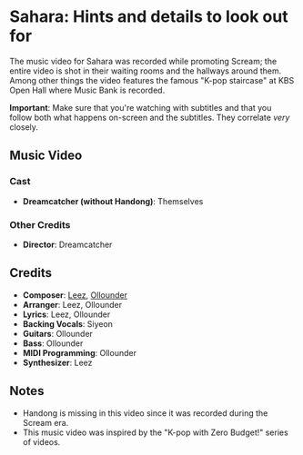 # Sahara: Hints and details to look out for

The music video for Sahara was recorded while promoting Scream;
the entire video is shot in their waiting rooms and the hallways around them.
Among other things the video features the famous "K-pop staircase" at KBS Open Hall
where Music Bank is recorded.

**Important**: Make sure that you're watching with subtitles and that you follow both what
happens on-screen and the subtitles. They correlate *very* closely.

## Music Video

### Cast

* **Dreamcatcher (without Handong)**: Themselves

### Other Credits

* **Director**: Dreamcatcher

## Credits

* **Composer**: [Leez](https://www.discogs.com/artist/6450670-Leez-2), [Ollounder](https://www.discogs.com/artist/6450665-Ollounder)
* **Arranger**: Leez, Ollounder
* **Lyrics**: Leez, Ollounder
* **Backing Vocals**: Siyeon
* **Guitars**: Ollounder
* **Bass**: Ollounder
* **MIDI Programming**: Ollounder
* **Synthesizer**: Leez

## Notes

* Handong is missing in this video since it was recorded during the Scream era.
* This music video was inspired by the "K-pop with Zero Budget!" series of videos.
